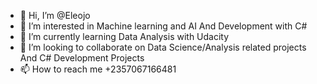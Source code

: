 - 👋 Hi, I’m @Eleojo
- 👀 I’m interested in Machine learning and AI And Development with C#
- 🌱 I’m currently learning Data Analysis with Udacity
- 💞️ I’m looking to collaborate on Data Science/Analysis related projects And C# Development Projects
- 📫 How to reach me +2357067166481

<!---
Eleojo/Eleojo is a ✨ special ✨ repository because its `README.md` (this file) appears on your GitHub profile.
You can click the Preview link to take a look at your changes.
--->
